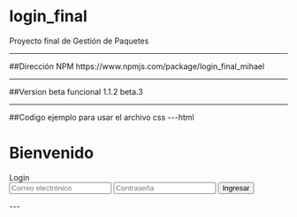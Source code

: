 # login_final
Proyecto final de Gestión de Paquetes
<hr>
##Dirección NPM
https://www.npmjs.com/package/login_final_mihael
<hr>
##Version beta funcional 1.1.2 beta.3
<hr>
##Codigo ejemplo para usar el archivo css
---html
<!DOCTYPE html>
 <html lang="en">
<head>
  <meta charset="utf-8">
  <meta http-equiv="X-UA-Compatible" content="IE=edge,chrome=1">
  <title>Login</title>
  <link rel="stylesheet" href="login_final.css">
</head>
<body>
  <h1 class="titulo">Bienvenido</h1>
  <form class="formulario">
    <div class="titulo-login">
      <label>Login</label>
    </div>
    <input type="email" class="entrada-datos" placeholder="Correo electr&oacute;nico">
    <input type="password" class="entrada-datos" placeholder="Contrase&ntilde;a">
    <input type="submit" value="Ingresar" class="boton">
  </form>
</body>
</html>
---

